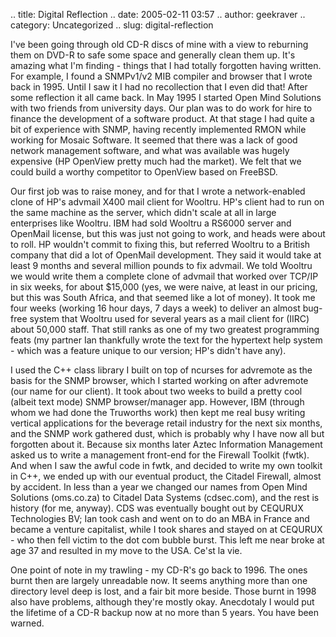 .. title: Digital Reflection
.. date: 2005-02-11 03:57
.. author: geekraver
.. category: Uncategorized
.. slug: digital-reflection

I've been going through old CD-R discs of mine with a view to reburning
them on DVD-R to safe some space and generally clean them up. It's
amazing what I'm finding - things that I had totally forgotten having
written. For example, I found a SNMPv1/v2 MIB compiler and browser that
I wrote back in 1995. Until I saw it I had no recollection that I even
did that! After some reflection it all came back. In May 1995 I started
Open Mind Solutions with two friends from university days. Our plan was
to do work for hire to finance the development of a software product. At
that stage I had quite a bit of experience with SNMP, having recently
implemented RMON while working for Mosaic Software. It seemed that there
was a lack of good network management software, and what was available
was hugely expensive (HP OpenView pretty much had the market). We felt
that we could build a worthy competitor to OpenView based on FreeBSD.

Our first job was to raise money, and for that I wrote a network-enabled
clone of HP's advmail X400 mail client for Wooltru. HP's client had to
run on the same machine as the server, which didn't scale at all in
large enterprises like Wooltru. IBM had sold Wooltru a RS6000 server and
OpenMail license, but this was just not going to work, and heads were
about to roll. HP wouldn't commit to fixing this, but referred Wooltru
to a British company that did a lot of OpenMail development. They said
it would take at least 9 months and several million pounds to fix
advmail. We told Wooltru we would write them a complete clone of advmail
that worked over TCP/IP in six weeks, for about \$15,000 (yes, we were
naive, at least in our pricing, but this was South Africa, and that
seemed like a lot of money). It took me four weeks (working 16 hour
days, 7 days a week) to deliver an almost bug-free system that Wooltru
used for several years as a mail client for (IIRC) about 50,000 staff.
That still ranks as one of my two greatest programming feats (my partner
Ian thankfully wrote the text for the hypertext help system - which was
a feature unique to our version; HP's didn't have any).

I used the C++ class library I built on top of ncurses for advremote as
the basis for the SNMP browser, which I started working on after
advremote (our name for our client). It took about two weeks to build a
pretty cool (albeit text mode) SNMP browser/manager app. However, IBM
(through whom we had done the Truworths work) then kept me real busy
writing vertical applications for the beverage retail industry for the
next six months, and the SNMP work gathered dust, which is probably why
I have now all but forgotten about it. Because six months later Aztec
Information Management asked us to write a management front-end for the
Firewall Toolkit (fwtk). And when I saw the awful code in fwtk, and
decided to write my own toolkit in C++, we ended up with our eventual
product, the Citadel Firewall, almost by accident. In less than a year
we changed our names from Open Mind Solutions (oms.co.za) to Citadel
Data Systems (cdsec.com), and the rest is history (for me, anyway). CDS
was eventually bought out by CEQURUX Technologies BV; Ian took cash and
went on to do an MBA in France and became a venture capitalist, while I
took shares and stayed on at CEQURUX - who then fell victim to the dot
com bubble burst. This left me near broke at age 37 and resulted in my
move to the USA. Ce'st la vie.

One point of note in my trawling - my CD-R's go back to 1996. The ones
burnt then are largely unreadable now. It seems anything more than one
directory level deep is lost, and a fair bit more beside. Those burnt in
1998 also have problems, although they're mostly okay. Anecdotaly I
would put the lifetime of a CD-R backup now at no more than 5 years. You
have been warned.
